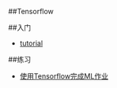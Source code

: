 ##Tensorflow 

##入门
- [tutorial](https://github.com/xxg1413/Tensorflow/tree/master/tutorial)


##练习
- [使用Tensorflow完成ML作业](https://github.com/xxg1413/coursera/tree/master/Machine%20Learning-Andrew%20Ng/Jupyter%20Notebook)
